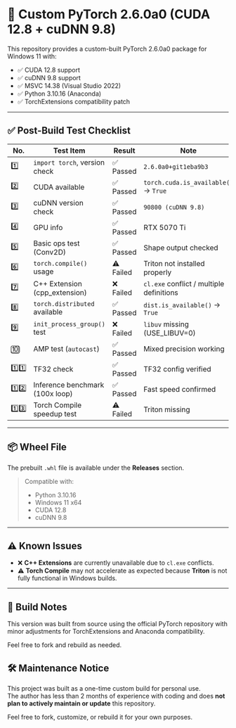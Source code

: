 # 🔧 Custom PyTorch 2.6.0a0 (CUDA 12.8 + cuDNN 9.8)

This repository provides a custom-built PyTorch 2.6.0a0 package for Windows 11 with:

- ✅ CUDA 12.8 support  
- ✅ cuDNN 9.8 support  
- ✅ MSVC 14.38 (Visual Studio 2022)  
- ✅ Python 3.10.16 (Anaconda)  
- ✅ TorchExtensions compatibility patch

---

## ✅ Post-Build Test Checklist

| No. | Test Item                         | Result   | Note |
|-----|----------------------------------|----------|------|
| 1️⃣ | `import torch`, version check     | ✅ Passed | `2.6.0a0+git1eba9b3` |
| 2️⃣ | CUDA available                    | ✅ Passed | `torch.cuda.is_available()` → `True` |
| 3️⃣ | cuDNN version check              | ✅ Passed | `90800 (cuDNN 9.8)` |
| 4️⃣ | GPU info                         | ✅ Passed | RTX 5070 Ti |
| 5️⃣ | Basic ops test (Conv2D)         | ✅ Passed | Shape output checked |
| 6️⃣ | `torch.compile()` usage          | ⚠️ Failed | Triton not installed properly |
| 7️⃣ | C++ Extension (cpp_extension)    | ❌ Failed | `cl.exe` conflict / multiple definitions |
| 8️⃣ | `torch.distributed` available    | ✅ Passed | `dist.is_available()` → `True` |
| 9️⃣ | `init_process_group()` test     | ❌ Failed | `libuv` missing (USE_LIBUV=0) |
| 🔟 | AMP test (`autocast`)             | ✅ Passed | Mixed precision working |
| 1️⃣1️⃣ | TF32 check                      | ✅ Passed | TF32 config verified |
| 1️⃣2️⃣ | Inference benchmark (100x loop) | ✅ Passed | Fast speed confirmed |
| 1️⃣3️⃣ | Torch Compile speedup test      | ⚠️ Failed | Triton missing |

---

## 📦 Wheel File

The prebuilt `.whl` file is available under the **Releases** section.

> Compatible with:
> - Python 3.10.16
> - Windows 11 x64
> - CUDA 12.8
> - cuDNN 9.8

---

## ⚠️ Known Issues

- ❌ **C++ Extensions** are currently unavailable due to `cl.exe` conflicts.
- ⚠️ **Torch Compile** may not accelerate as expected because **Triton** is not fully functional in Windows builds.

---

## 🔖 Build Notes

This version was built from source using the official PyTorch repository with minor adjustments for TorchExtensions and Anaconda compatibility.

Feel free to fork and rebuild as needed.

## 🛠️ Maintenance Notice

This project was built as a one-time custom build for personal use.  
The author has less than 2 months of experience with coding and does **not plan to actively maintain or update** this repository.

Feel free to fork, customize, or rebuild it for your own purposes.
